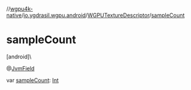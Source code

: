 //[wgpu4k-native](../../../index.md)/[io.ygdrasil.wgpu.android](../index.md)/[WGPUTextureDescriptor](index.md)/[sampleCount](sample-count.md)

# sampleCount

[android]\

@[JvmField](https://kotlinlang.org/api/core/kotlin-stdlib/kotlin.jvm/-jvm-field/index.html)

var [sampleCount](sample-count.md): [Int](https://kotlinlang.org/api/core/kotlin-stdlib/kotlin/-int/index.html)